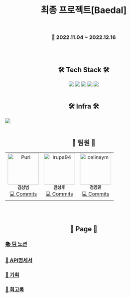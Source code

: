 <h1 align="center"><b>최종 프로젝트[Baedal]</b></h2>

<br>
<h3 align="center">📆 2022.11.04 ~ 2022.12.16</h4>

<br>
<br>
<h2 align="center"><b>🛠 Tech Stack 🛠</b></h3>
<p align="center">
<img src="https://img.shields.io/badge/Spring-6DB33F?style=for-the-badge&logo=github&logoColor=white">
<img src="https://img.shields.io/badge/github-181717?style=for-the-badge&logo=github&logoColor=white">
<img src="https://img.shields.io/badge/linux-FCC624?style=for-the-badge&logo=linux&logoColor=black">
<img src="https://img.shields.io/badge/aws-232F3E?style=for-the-badge&logo=aws&logoColor=white">
<img src="https://img.shields.io/badge/Docker-2496ED?style=for-the-badge&logo=Docker&logoColor=white">

<br>
<br>
<h2 align="center"><b>🛠 Infra 🛠</b></h3>
<img src="https://user-images.githubusercontent.com/5901912/206910256-cd26dbd1-d4dc-404c-8d99-111c22a27d0b.png">

<br>
<br>
<h2 align="center"><b>🙋 팀원 🙋</b></h3>
<table align="center">
  <tbody>
    <tr>
      <td align="center"><a href="https://github.com/Puri12/"><img src="https://avatars.githubusercontent.com/u/5901912?v=4?s=100" width="100px;" alt="Puri"/><br /><sub><b>김상범</b></sub></a><br /><a href="https://github.com/baedal-project/baedal/commits?author=Puri12" title="Code">💻 Commits</a></td>
      <td align="center"><a href="https://github.com/irupa94/"><img src="https://avatars.githubusercontent.com/u/113871156?v=4?s=100" width="100px;" alt="irupa94"/><br /><sub><b>안성후</b></sub></a><br /><a href="https://github.com/baedal-project/baedal/commits?author=irupa94" title="Code">💻 Commits</a></td>
      <td align="center"><a href="https://github.com/celinaym/"><img src="https://avatars.githubusercontent.com/u/113876596?v=4?s=100" width="100px;" alt="celinaym"/><br /><sub><b>정영민</b></sub></a><br /><a href="https://github.com/baedal-project/baedal/commits?author=celinaym" title="Code">💻 Commits</a></td>
    </tr>
  </tbody>
  <tfoot>
  </tfoot>
</table>

<br>
<br>
<h2 align="center"><b>📜 Page 📜</b></h3>

### [📚 팀 노션](https://www.notion.so/3-f5068448165e43adae70d6f112891ebb)
### [📘 API명세서](https://github.com/baedal-project/baedal/wiki/API-%EB%AA%85%EC%84%B8%EC%84%9C)
### [📗 기획](https://github.com/baedal-project/baedal/wiki/%EA%B8%B0%ED%9A%8D)
### [📙 회고록](https://github.com/baedal-project/baedal/wiki/%ED%9A%8C%EA%B3%A0%EB%A1%9D)
